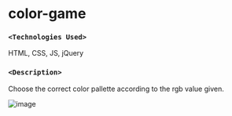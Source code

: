 # color-game

### `<Technologies Used>`
HTML,
CSS,
JS,
jQuery

### `<Description>`
Choose the correct color pallette according to the rgb value given.



![image](https://user-images.githubusercontent.com/91591635/157707476-88886ea0-523f-43de-a52c-3bff8f1bf5e0.png)
